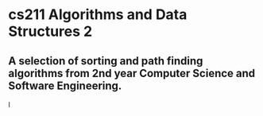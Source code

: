 # cs211 Algorithms and Data Structures 2
## A selection of sorting and path finding algorithms from 2nd year Computer Science and Software Engineering.
l
